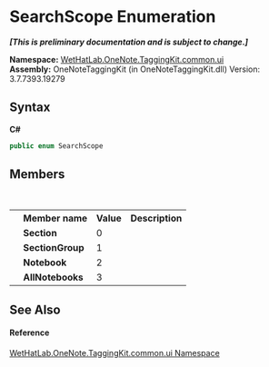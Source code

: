 # SearchScope Enumeration
 _**\[This is preliminary documentation and is subject to change.\]**_

**Namespace:**&nbsp;<a href="043a9407-ac38-b3ac-7348-a6090af495ad.md">WetHatLab.OneNote.TaggingKit.common.ui</a><br />**Assembly:**&nbsp;OneNoteTaggingKit (in OneNoteTaggingKit.dll) Version: 3.7.7393.19279

## Syntax

**C#**<br />
``` C#
public enum SearchScope
```


## Members
&nbsp;<table><tr><th></th><th>Member name</th><th>Value</th><th>Description</th></tr><tr><td /><td target="F:WetHatLab.OneNote.TaggingKit.common.ui.SearchScope.Section">**Section**</td><td>0</td><td /></tr><tr><td /><td target="F:WetHatLab.OneNote.TaggingKit.common.ui.SearchScope.SectionGroup">**SectionGroup**</td><td>1</td><td /></tr><tr><td /><td target="F:WetHatLab.OneNote.TaggingKit.common.ui.SearchScope.Notebook">**Notebook**</td><td>2</td><td /></tr><tr><td /><td target="F:WetHatLab.OneNote.TaggingKit.common.ui.SearchScope.AllNotebooks">**AllNotebooks**</td><td>3</td><td /></tr></table>

## See Also


#### Reference
<a href="043a9407-ac38-b3ac-7348-a6090af495ad.md">WetHatLab.OneNote.TaggingKit.common.ui Namespace</a><br />